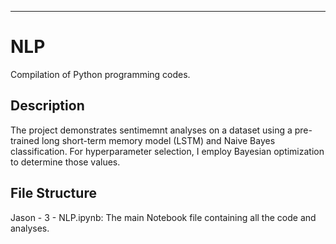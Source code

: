 ---
# NLP
Compilation of Python programming codes.

## Description
  The project demonstrates sentimemnt analyses on a dataset using a pre-trained long short-term memory model (LSTM) and Naive Bayes classification.
  For hyperparameter selection, I employ Bayesian optimization to determine those values.

## File Structure
  Jason - 3 - NLP.ipynb: The main Notebook file containing all the code and analyses.
